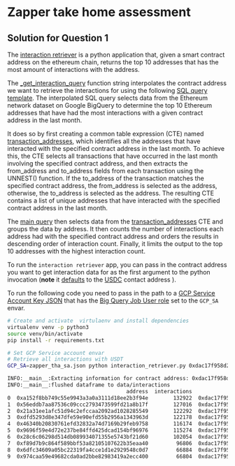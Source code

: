 # Zapper take home assessment

## Solution for Question 1

The [interaction retriever](interaction_retriever.py) is a python application that, given a smart contract address on the ethereum chain, returns the top 10 addresses that has the most amount of interactions with the address. 

The [_get_interaction_query](interaction_retriever.py#L15) function string interpolates the contract address we want to retrieve the interactions for using the following [SQL query template](interaction_retriever.py#L24). The interpolated SQL query selects data from the Ethereum network dataset on Google BigQuery to determine the top 10 Ethereum addresses that have had the most interactions with a given contract address in the last month.

It does so by first creating a common table expression (CTE) named [transaction_addresses](interaction_retriever.py#L24), which identifies all the addresses that have interacted with the specified contract address in the last month. To achieve this, the CTE selects all transactions that have occurred in the last month involving the specified contract address, and then extracts the from_address and to_address fields from each transaction using the UNNEST() function. If the to_address of the transaction matches the specified contract address, the from_address is selected as the address, otherwise, the to_address is selected as the address. The resulting CTE contains a list of unique addresses that have interacted with the specified contract address in the last month.

The [main query](interaction_retriever.py#L36) then selects data from the [transaction_addresses](interaction_retriever.py#L24) CTE and groups the data by address. It then counts the number of interactions each address had with the specified contract address and orders the results in descending order of interaction count. Finally, it limits the output to the top 10 addresses with the highest interaction count.

To run the `interaction retriever` app, you can pass in the contract address you want to get interaction data for as the first argument to the python invocation (**note** it [defaults](interaction_retriever.py#L51) to the [USDC](https://etherscan.io/token/0xa0b86991c6218b36c1d19d4a2e9eb0ce3606eb48) contact address ). 

To run the following code you need to pass in the path to a [GCP Service Account Key JSON](https://cloud.google.com/iam/docs/keys-create-delete) that has the [Big Query Job User role](https://cloud.google.com/iam/docs/understanding-roles#bigquery.jobUser) set to the `GCP_SA` envar.

```sh
# Create and activate  virtulaenv and install dependencies
virtualenv venv -p python3
source venv/bin/activate 
pip install -r requirements.txt

# Set GCP Service account envar
# Retrieve all interactions with USDT
GCP_SA=zapper_tha_sa.json python interaction_retriever.py 0xdac17f958d2ee523a2206206994597c13d831ec7
```

```sh
INFO:__main__:Extracting information for contract address: 0xdac17f958d2ee523a2206206994597c13d831ec7
INFO:__main__:flushed dataframe to data/interactions
                                      address  interactions                           _CONTRACT_ADDRESS _start_date   _end_date
0  0xa152f8bb749c55e9943a3a0a3111d18ee2b3f94e        132922  0xdac17f958d2ee523a2206206994597c13d831ec7  2023-03-21  2023-04-18
1  0x56eddb7aa87536c09ccc2793473599fd21a8b17f        127016  0xdac17f958d2ee523a2206206994597c13d831ec7  2023-03-21  2023-04-18
2  0x21a31ee1afc51d94c2efccaa2092ad1028285549        122292  0xdac17f958d2ee523a2206206994597c13d831ec7  2023-03-21  2023-04-18
3  0xdfd5293d8e347dfe59e90efd55b2956a1343963d        122178  0xdac17f958d2ee523a2206206994597c13d831ec7  2023-03-21  2023-04-18
4  0x46340b20830761efd32832a74d7169b29feb9758        116174  0xdac17f958d2ee523a2206206994597c13d831ec7  2023-03-21  2023-04-18
5  0x9696f59e4d72e237be84ffd425dcad154bf96976        115274  0xdac17f958d2ee523a2206206994597c13d831ec7  2023-03-21  2023-04-18
6  0x28c6c06298d514db089934071355e5743bf21d60        102054  0xdac17f958d2ee523a2206206994597c13d831ec7  2023-03-21  2023-04-18
7  0xf89d7b9c864f589bbf53a82105107622b35eaa40         96806  0xdac17f958d2ee523a2206206994597c13d831ec7  2023-03-21  2023-04-18
8  0x6dfc34609a05bc22319fa4cce1d1e2929548c0d7         66884  0xdac17f958d2ee523a2206206994597c13d831ec7  2023-03-21  2023-04-18
9  0x974caa59e49682cda0ad2bbe82983419a2ecc400         66804  0xdac17f958d2ee523a2206206994597c13d831ec7  2023-03-21  2023-04-18
```